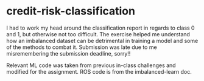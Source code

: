 # credit-risk-classification

I had to work my head around the classification report in regards to class 0 and 1, but otherwise not too difficult. The exercise helped me understand how an imbalanced dataset can be detrimental in training a model and some of the methods to combat it. Submission was late due to me misremembering the submission deadline, sorry!! 

Relevant ML code was taken from previous in-class challenges and modified for the assignment. ROS code is from the imbalanced-learn doc. 
